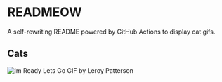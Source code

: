 # READMEOW

A self-rewriting README powered by GitHub Actions to display cat gifs.

## Cats

![Im Ready Lets Go GIF by Leroy Patterson](https://media4.giphy.com/media/CjmvTCZf2U3p09Cn0h/200.gif?cid=9acd02da4qitk8vgx65wi10cs0j6sp7knah7zcq0zg4vbqu3&ep=v1_gifs_search&rid=200.gif&ct=g)
